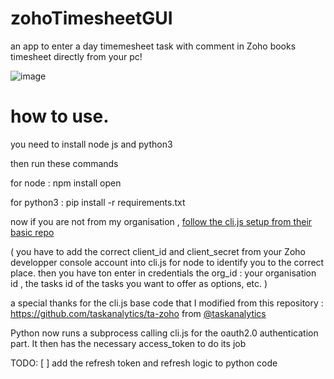 # zohoTimesheetGUI
an app to enter a day timemesheet task with comment in Zoho books timesheet directly from your pc!

![image](https://user-images.githubusercontent.com/35858630/103053517-b674fb80-4567-11eb-8a39-6a7a3aa50362.png)

# how to use.

you need to install node js and python3

then run these commands

for node :
npm install open

for python3 :
pip install -r requirements.txt

now if you are not from my organisation , [follow the cli.js setup from their basic repo](https://github.com/taskanalytics/ta-zoho)

( you have to add the correct client_id and client_secret from your Zoho developper console account into cli.js for node to identify you to the correct place.
then you have ton enter in credentials the org_id : your organisation id , the tasks id of the tasks you want to offer as options, etc. )

a special thanks for the cli.js base code that I modified from this repository : https://github.com/taskanalytics/ta-zoho from [@taskanalytics]( https://github.com/taskanalytics )

Python now runs a subprocess calling cli.js for the oauth2.0 authentication part. It then has the necessary access_token to do its job

TODO:
[ ] add the refresh token and refresh logic to python code
